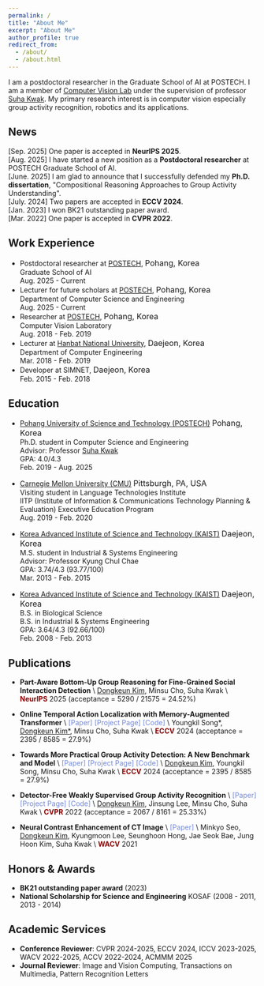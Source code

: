 ```yaml
---
permalink: /
title: "About Me"
excerpt: "About Me"
author_profile: true
redirect_from: 
  - /about/
  - /about.html
---
```


I am a postdoctoral researcher in the Graduate School of AI at POSTECH. 
I am a member of [Computer Vision Lab](https://cvlab.postech.ac.kr) 
under the supervision of professor [Suha Kwak](http://cvlab.postech.ac.kr/~suhakwak).
My primary research interest is in computer vision especially group activity recognition, robotics and its applications. 

## News
[Sep. 2025] One paper is accepted in **NeurIPS 2025**. \
[Aug. 2025] I have started a new position as a **Postdoctoral researcher** at POSTECH Graduate School of AI. \
[June. 2025] I am glad to announce that I successfully defended my **Ph.D. dissertation**, "Compositional Reasoning Approaches to Group Activity Understanding". \
[July. 2024] Two papers are accepted in **ECCV 2024**. \
[Jan. 2023] I won BK21 outstanding paper award. \
[Mar. 2022] One paper is accepted in **CVPR 2022**.


## Work Experience
- Postdoctoral researcher at [POSTECH](https://postech.ac.kr), <font size="3">Pohang, Korea</font>
  <br> Graduate School of AI
  <br> Aug. 2025 - Current
- Lecturer for future scholars at [POSTECH](https://postech.ac.kr), <font size="3">Pohang, Korea</font>
  <br> Department of Computer Science and Engineering
  <br> Aug. 2025 - Current
- Researcher at [POSTECH](https://postech.ac.kr), <font size="3">Pohang, Korea</font>
  <br> Computer Vision Laboratory
  <br> Aug. 2018 - Feb. 2019
- Lecturer at [Hanbat National University](https://hanbat.ac.kr), <font size="3">Daejeon, Korea</font>
  <br> Department of Computer Engineering
  <br> Mar. 2018 - Feb. 2019
- Developer at SIMNET, <font size="3">Daejeon, Korea</font>
  <br> Feb. 2015 - Feb. 2018

## Education
- [Pohang University of Science and Technology (POSTECH)](https://postech.ac.kr) <font size="3">Pohang, Korea</font>
<br> Ph.D. student in Computer Science and Engineering
<br> Advisor: Professor <a href="https://cvlab.postech.ac.kr/~suhakwak">Suha Kwak</a>
<br> GPA: 4.0/4.3
<br> Feb. 2019 - Aug. 2025

- [Carnegie Mellon University (CMU)](https://www.cmu.edu/) <font size="3">Pittsburgh, PA, USA</font>
<br> Visiting student in Language Technologies Institute
<br> IITP (Institute of Information & Communications Technology Planning & Evaluation) Executive Education Program
<br> Aug. 2019 - Feb. 2020


- [Korea Advanced Institute of Science and Technology (KAIST)](https://www.kaist.ac.kr/en/) <font size="3">Daejeon, Korea</font>
<br> M.S. student in Industrial & Systems Engineering 
<br> Advisor: Professor Kyung Chul Chae 
<br> GPA: 3.74/4.3 (93.77/100)
<br> Mar. 2013 - Feb. 2015


- [Korea Advanced Institute of Science and Technology (KAIST)](https://www.kaist.ac.kr/en/) <font size="3">Daejeon, Korea</font>
<br> B.S. in Biological Science 
<br> B.S. in Industrial & Systems Engineering 
<br> GPA: 3.64/4.3 (92.66/100)
<br> Feb. 2008 - Feb. 2013

## Publications
- **Part-Aware Bottom-Up Group Reasoning for Fine-Grained Social Interaction Detection** \\
<u>Dongkeun Kim</u>, Minsu Cho, Suha Kwak \\
<span style="color:darkred">**NeurIPS**</span> 2025 (acceptance = 5290 / 21575 = 24.52%) 

- **Online Temporal Action Localization with Memory-Augmented Transformer** \\
<a href="https://arxiv.org/abs/2408.02957" style="color: #7289da; text-decoration: none;">[Paper]</a>
<a href="https://cvlab.postech.ac.kr/research/MATR/" style="color: #7289da; text-decoration: none;">[Project Page]</a>
<a href="https://github.com/skhcjh231/MATR_codebase" style="color: #7289da; text-decoration: none;">[Code]</a> \\
Youngkil Song*, <u>Dongkeun Kim*</u>, Minsu Cho, Suha Kwak \\
<span style="color:darkred">**ECCV**</span> 2024 (acceptance = 2395 / 8585 = 27.9%) 

- **Towards More Practical Group Activity Detection: A New Benchmark and Model** \\
<a href="https://arxiv.org/abs/2312.02878" style="color: #7289da; text-decoration: none;">[Paper]</a>
<a href="https://dk-kim.github.io/CAFE" style="color: #7289da; text-decoration: none;">[Project Page]</a>
<a href="https://github.com/dk-kim/CAFE_codebase" style="color: #7289da; text-decoration: none;">[Code]</a> \\
<u>Dongkeun Kim</u>, Youngkil Song, Minsu Cho, Suha Kwak \\
<span style="color:darkred">**ECCV**</span> 2024 (acceptance = 2395 / 8585 = 27.9%) 

- **Detector-Free Weakly Supervised Group Activity Recognition** \\
<a href="https://arxiv.org/abs/2204.02139" style="color: #7289da; text-decoration: none;">[Paper]</a>
<a href="https://cvlab.postech.ac.kr/research/DFWSGAR" style="color: #7289da; text-decoration: none;">[Project Page]</a>
<a href="https://github.com/dk-kim/DFWSGAR" style="color: #7289da; text-decoration: none;">[Code]</a> \\
<u>Dongkeun Kim</u>, Jinsung Lee, Minsu Cho, Suha Kwak \\
<span style="color:darkred">**CVPR**</span> 2022 (acceptance = 2067 / 8161 = 25.33%) 

- **Neural Contrast Enhancement of CT Image** \\
<a href="https://openaccess.thecvf.com/content/WACV2021/papers/Seo_Neural_Contrast_Enhancement_of_CT_Image_WACV_2021_paper.pdf" style="color: #7289da; text-decoration: none;">[Paper]</a> \\
Minkyo Seo, <u>Dongkeun Kim</u>, Kyungmoon Lee, Seunghoon Hong, Jae Seok Bae, Jung Hoon Kim, Suha Kwak \\
<span style="color:darkred">**WACV**</span> 2021


## Honors & Awards
- **BK21 outstanding paper award** (2023)
- **National Scholarship for Science and Engineering** KOSAF (2008 - 2011, 2013 - 2014)


## Academic Services
- **Conference Reviewer**: CVPR 2024-2025, ECCV 2024, ICCV 2023-2025, WACV 2022-2025, ACCV 2022-2024, ACMMM 2025
- **Journal Reviewer**: Image and Vision Computing, Transactions on Multimedia, Pattern Recognition Letters









